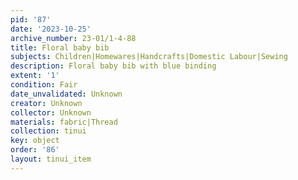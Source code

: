 ```yaml
---
pid: '87'
date: '2023-10-25'
archive_number: 23-01/1-4-88
title: Floral baby bib
subjects: Children|Homewares|Handcrafts|Domestic Labour|Sewing
description: Floral baby bib with blue binding
extent: '1'
condition: Fair
date_unvalidated: Unknown
creator: Unknown
collector: Unknown
materials: fabric|Thread
collection: tinui
key: object
order: '86'
layout: tinui_item
---
```

